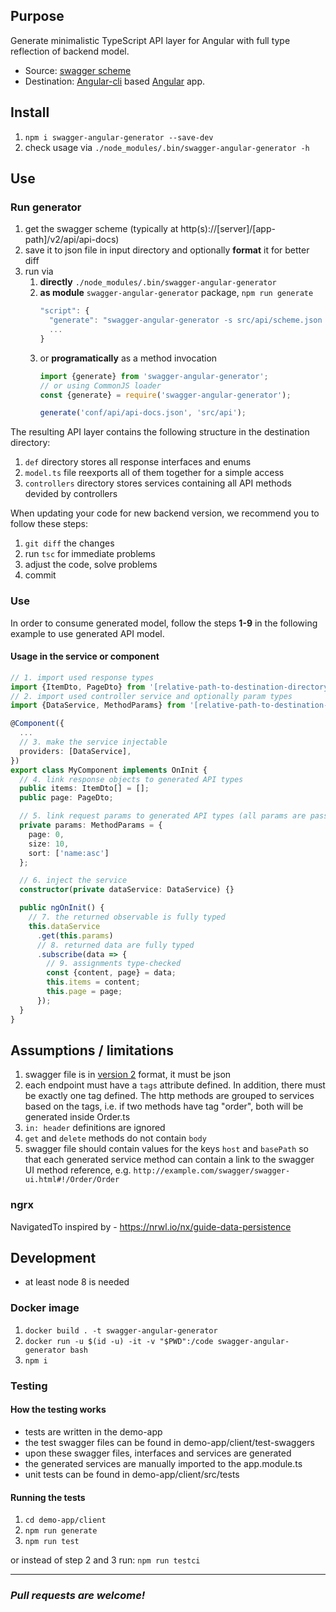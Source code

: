 ## Purpose

Generate minimalistic TypeScript API layer for Angular with full type reflection of backend model.
- Source: [swagger scheme](https://swagger.io/specification/)
- Destination: [Angular-cli](https://cli.angular.io/) based [Angular](https://angular.io/) app.

## Install

1. `npm i swagger-angular-generator --save-dev`
1. check usage via `./node_modules/.bin/swagger-angular-generator -h`

## Use

### Run generator

1. get the swagger scheme (typically at http(s)://[server]/[app-path]/v2/api/api-docs)
1. save it to json file in input directory and optionally **format** it for better diff
1. run via
    1. **directly** `./node_modules/.bin/swagger-angular-generator`
    1. **as module** `swagger-angular-generator` package, `npm run generate`
        ```javascript
        "script": {
          "generate": "swagger-angular-generator -s src/api/scheme.json -d src/api/generated"
          ...
        }
        ```
    1. or **programatically** as a method invocation
        ```typescript
        import {generate} from 'swagger-angular-generator';
        // or using CommonJS loader
        const {generate} = require('swagger-angular-generator');

        generate('conf/api/api-docs.json', 'src/api');
        ```

The resulting API layer contains the following structure in the destination directory:

1. `def` directory stores all response interfaces and enums
1. `model.ts` file reexports all of them together for a simple access
1. `controllers` directory stores services containing all API methods devided by controllers

When updating your code for new backend version, we recommend you to follow these steps:

1. `git diff` the changes
1. run `tsc` for immediate problems
1. adjust the code, solve problems
1. commit

### Use

In order to consume generated model, follow the steps **1-9** in the following example to use generated API model.

#### Usage in the service or component
```typescript
// 1. import used response types
import {ItemDto, PageDto} from '[relative-path-to-destination-directory]/model';
// 2. import used controller service and optionally param types
import {DataService, MethodParams} from '[relative-path-to-destination-directory]/api/DataService';

@Component({
  ...
  // 3. make the service injectable
  providers: [DataService],
})
export class MyComponent implements OnInit {
  // 4. link response objects to generated API types
  public items: ItemDto[] = [];
  public page: PageDto;

  // 5. link request params to generated API types (all params are passed together in one object)
  private params: MethodParams = {
    page: 0,
    size: 10,
    sort: ['name:asc']
  };

  // 6. inject the service
  constructor(private dataService: DataService) {}

  public ngOnInit() {
    // 7. the returned observable is fully typed
    this.dataService
      .get(this.params)
      // 8. returned data are fully typed
      .subscribe(data => {
        // 9. assignments type-checked
        const {content, page} = data;
        this.items = content;
        this.page = page;
      });
  }
}
```

## Assumptions / limitations

1. swagger file is in [version 2](https://github.com/OAI/OpenAPI-Specification/blob/master/versions/2.0.md) format, it must be json
1. each endpoint must have a `tags` attribute defined. In addition, there must be exactly one tag defined.
The http methods are grouped to services based on the tags, i.e. if two methods have tag "order", both will be
generated inside Order.ts
1. `in: header` definitions are ignored
1. `get` and `delete` methods do not contain `body`
1. swagger file should contain values for the keys `host` and `basePath` so that each generated service method
can contain a link to the swagger UI method reference, e.g. `http://example.com/swagger/swagger-ui.html#!/Order/Order`

### ngrx
NavigatedTo inspired by - https://nrwl.io/nx/guide-data-persistence

## Development

* at least node 8 is needed

### Docker image

1. `docker build . -t swagger-angular-generator`
1. `docker run -u $(id -u) -it -v "$PWD":/code swagger-angular-generator bash`
1. `npm i`

### Testing

#### How the testing works

* tests are written in the demo-app
* the test swagger files can be found in demo-app/client/test-swaggers
* upon these swagger files, interfaces and services are generated
* the generated services are manually imported to the app.module.ts
* unit tests can be found in demo-app/client/src/tests

#### Running the tests

1. `cd demo-app/client`
1. `npm run generate`
1. `npm run test`

or instead of step 2 and 3 run: `npm run testci`

---

### _Pull requests are welcome!_
